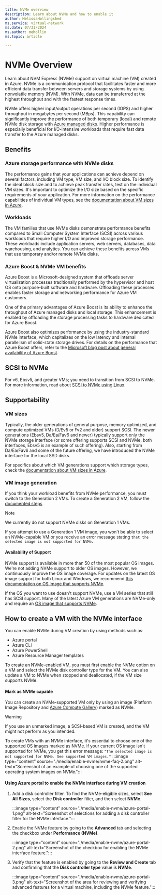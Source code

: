 ```yaml
---
title: NVMe overview
description: Learn about NVMe and how to enable it 
author: MelissaHollingshed
ms.service: virtual-network
ms.date: 07/31/2024
ms.author: mehollin
ms.topic: article

---
```

# NVMe Overview

Learn about NVM Express (NVMe) support on virtual machine (VM) created in Azure. NVMe is a communication protocol that facilitates faster and more efficient data transfer between servers and storage systems by using nonvolatile memory (NVM). With NVMe, data can be transferred at the highest throughput and with the fastest response times.

NVMe offers higher input/output operations per second (IOPS) and higher throughput in megabytes per second (MBps). This capability can significantly improve the performance of both temporary (local) and remote NVMe disk storage with [Azure managed disks](/azure/virtual-machines/managed-disks-overview). Higher performance is especially beneficial for I/O-intensive workloads that require fast data transfer to the Azure managed disks.

## Benefits

### Azure storage performance with NVMe disks

The performance gains that your applications can achieve depend on several factors, including VM type, VM size, and I/O block size. To identify the ideal block size and to achieve peak transfer rates, test on the individual VM sizes. It's important to optimize the I/O size based on the specific requirements of your application. For more information on the performance capabilities of individual VM types, see the [documentation about VM sizes in Azure](/azure/virtual-machines/sizes).

### Workloads

The VM families that use NVMe disks demonstrate performance benefits compared to Small Computer System Interface (SCSI) across various workloads that require higher I/O and improved storage performance. These workloads include application servers, web servers, databases, data warehousing, and analytics. You can achieve these benefits across VMs that use temporary and/or remote NVMe disks.

### Azure Boost & NVMe VM benefits

Azure Boost is a Microsoft-designed system that offloads server virtualization processes traditionally performed by the hypervisor and host OS onto purpose-built software and hardware. Offloading these processes enables faster storage and networking performance for Azure VM customers.

One of the primary advantages of Azure Boost is its ability to enhance the throughput of Azure managed disks and local storage. This enhancement is enabled by offloading the storage processing tasks to hardware dedicated for Azure Boost.

Azure Boost also optimizes performance by using the industry-standard NVMe interface, which capitalizes on the low latency and internal parallelism of solid-state storage drives. For details on the performance that Azure Boost offers, refer to the [Microsoft blog post about general availability of Azure Boost](https://techcommunity.microsoft.com/t5/azure-infrastructure-blog/announcing-the-general-availability-of-azure-boost/ba-p/3981384).


## SCSI to NVMe

For v6, Ebsv5, and greater VMs; you need to transition from SCSI to NVMe. For more information, read about [SCSI to NVMe using Linux](../../articles/virtual-machines/nvme-linux.md).


## Supportability

### VM sizes

Typically, the older generations of general purpose, memory optimized, and compute optimized VMs (D/Ev5 or Fv2 and older) support SCSI. The newer generations (Ebsv5, Da/Ea/Fav6 and newer) typically support only the NVMe storage interface (or some offering supports SCSI and NVMe, both interfaces, Ebsv5 is an example of such offering).  Also, starting from Da/Ea/Fav6 and some of the future offering, we have introduced the NVMe interface for the local SSD disks.

For specifics about which VM generations support which storage types, check the [documentation about VM sizes in Azure](/azure/virtual-machines/sizes).

### VM image generation

If you think your workload benefits from NVMe performance, you must switch to the Generation 2 VMs. To create a Generation 2 VM, follow the [documented steps](/azure/virtual-machines/generation-2#creating-a-generation-2-vm).

> [!NOTE]
> We currently do not support NVMe disks on Generation 1 VMs.

If you attempt to use a Generation 1 VM image, you won't be able to select an NVMe-capable VM or you receive an error message stating `that the selected image is not supported for NVMe.`

#### Availability of Support

NVMe support is available in more than 50 of the most popular OS images. We're not adding NVMe support to older OS images. However, we continuously improve the OS image coverage. For updates on the latest OS image support for both Linux and Windows, we recommend [this documentation on OS image that supports NVMe](/azure/virtual-machines/enable-nvme-interface).

If the OS you want to use doesn't support NVMe, use a VM series that still has SCSI support. Many of the latest Azure VM generations are NVMe-only and require an [OS image that supports NVMe](/azure/virtual-machines/enable-nvme-interface).

## How to create a VM with the NVMe interface

You can enable NVMe during VM creation by using methods such as:

- Azure portal 
- Azure CLI
- Azure PowerShell
- Azure Resource Manager templates

To create an NVMe-enabled VM, you must first enable the NVMe option on a VM and select the NVMe disk controller type for the VM. You can also update a VM to NVMe when stopped and deallocated, if the VM size supports NVMe.

#### Mark as NVMe capable  

You can create an NVMe-supported VM only by using an image (Platform Image Repository and [Azure Compute Gallery](/azure/virtual-machines/shared-image-galleries?tabs=azure-cli)) marked as NVMe.

> [!WARNING]
> If you use an unmarked image, a SCSI-based VM is created, and the VM might not perform as you intended.

To create VMs with an NVMe interface, it's essential to choose one of the [supported OS images](/azure/virtual-machines/enable-nvme-interface) marked as NVMe. If your current OS image isn't supported for NVMe, you get this error message: ` "The selected image is not supported for NVMe. See supported VM images." `
    :::image type="content" source="./media/enable-nvme/nvme-faq-2.png" alt-text="Screenshot of an example of choosing one of the supported operating system images on NVMe.":::

#### Using Azure portal to enable the NVMe interface during VM creation

1. Add a disk controller filter. To find the NVMe-eligible sizes, select **See All Sizes**, select the **Disk controller** filter, and then select **NVMe**.

    :::image type="content" source="./media/enable-nvme/azure-portal-1.png" alt-text="Screenshot of selections for adding a disk controller filter for the NVMe interface.":::

1. Enable the NVMe feature by going to the **Advanced** tab and selecting the checkbox under **Performance (NVMe)**.

    :::image type="content" source="./media/enable-nvme/azure-portal-2.png" alt-text="Screenshot of the checkbox for enabling the NVMe interface feature.":::

1. Verify that the feature is enabled by going to the **Review and Create** tab and confirming that the **Disk controller type** value is **NVMe**.

    :::image type="content" source="./media/enable-nvme/azure-portal-3.png" alt-text="Screenshot of the area for reviewing and verifying advanced features for a virtual machine, including the NVMe feature.":::
